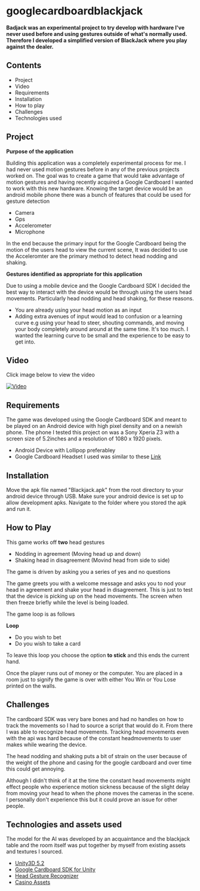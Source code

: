 # googlecardboardblackjack

**Badjack was an experimental project to try develop with hardware I've never used before and using gestures outside of what's normally used. Therefore I developed a simplified version of BlackJack where you play against the dealer.**

## Contents

* Project
* Video
* Requirements
* Installation
* How to play
* Challenges
* Technologies used

## Project

**Purpose of the application**

Building this application was a completely experimental process for me. I had never used motion gestures before in any of the previous projects worked on. The goal was to create a game that would take advantage of motion gestures and having recently acquired a Google Cardboard I wanted to work with this new hardware. Knowing the target device would be an android mobile phone there was a bunch of features that could be used for gesture detection
* Camera
* Gps
* Accelerometer
* Microphone

In the end because the primary input for the Google Cardboard being the motion of the users head to view the current scene, It was decided to use the Acceleromter are the primary method to detect head nodding and shaking.

**Gestures identified as appropriate for this application**

Due to using a mobile device and the Google Cardboard SDK I decided the best way to interact with the device would be through using the users head movements. Particularly head nodding and head shaking, for these reasons.

* You are already using your head motion as an input
* Adding extra avenues of input would lead to confusion or a learning curve e.g using your head to steer, shouting commands, and moving your body completely around around at the same time. It's too much. I wanted the learning curve to be small and the experience to be easy to get into.

## Video

Click image below to view the video

[![Video](http://puu.sh/odr5p/c524eb56f7.jpg)](https://www.youtube.com/watch?v=lctQvd9nnng&feature=youtu.be&ab_channel=0Xian0)

## Requirements

The game was developed using the Google Cardboard SDK and meant to be played on an Android device with high pixel density and on a newish phone. The phone I tested this project on was a Sony Xperia Z3 with a screen size of 5.2inches and a resolution of 1080 x 1920 pixels.

* Android Device with Lollipop preferabley
* Google Cardboard Headset I used was similar to these [Link](http://www.amazon.com/s/ref=nb_sb_noss?url=search-alias%3Dmobile&field-keywords=google+cardboard)

## Installation

Move the apk file named "Blackjack.apk" from the root directory to your android device through USB. Make sure your android device is set up to allow development apks. Navigate to the folder where you stored the apk and run it.

## How to Play

This game works off **two** head gestures

* Nodding in agreement (Moving head up and down)
* Shaking head in disagreement (Movind head from side to side)

The game is driven by asking you a series of yes and no questions

The game greets you with a welcome message and asks you to nod your head in agreement and shake your head in disagreement. This is just to test that the device is picking up on the head movements. The screen when then freeze briefly while the level is being loaded.

The game loop is as follows

**Loop**
* Do you wish to bet
* Do you wish to take a card

To leave this loop you choose the option **to stick** and this ends the current hand. 

Once the player runs out of money or the computer. You are placed in a room just to signify the game is over with either You Win or You Lose printed on the walls.

## Challenges

The cardboard SDK was very bare bones and had no handles on how to track the movements so I had to source a script that would do it. From there I was able to recognize head movements.
Tracking head movements even with the api was hard because of the constant headmovements to user makes while wearing the device.

The head nodding and shaking puts a bit of strain on the user because of the weight of the phone and casing for the google cardboard and over time this could get annoying.

Although I didn't think of it at the time the constant head movements might effect people who experience motion sickness because of the slight delay from moving your head to when the phone moves the cameras in the scene. I personally don't experience this but it could prove an issue for other people.

## Technologies and assets used

The model for the AI was developed by an acquaintance and the blackjack table and the room itself was put together by myself from existing assets and textures I sourced.

* [Unity3D 5.2](https://unity3d.com/)
* [Google Cardboard SDK for Unity](https://developers.google.com/cardboard/unity/)
* [Head Gesture Recognizer](https://www.assetstore.unity3d.com/en/#!/content/23585)
* [Casino Assets](https://www.assetstore.unity3d.com/en/#!/content/26557)

